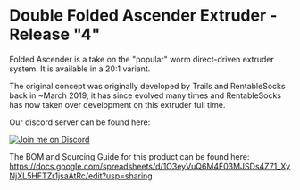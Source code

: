 # Double Folded Ascender Extruder - Release "4"

Folded Ascender is a take on the "popular" worm direct-driven extruder system. It is available in a 20:1 variant.

The original concept was originally developed by Trails and RentableSocks back in ~March 2019, it has since evolved many times and RentableSocks has now taken over development on this extruder full time.

Our discord server can be found here: 

[![Join me on Discord](https://discord.com/api/guilds/641407187004030997/widget.png?style=banner2)](https://discord.gg/MzTR3zE)

The BOM and Sourcing Guide for this product can be found here: https://docs.google.com/spreadsheets/d/1O3eyVuQ6M4F03MJSDs4Z71_XyNjXL5HFTZr1jsaAtRc/edit?usp=sharing
